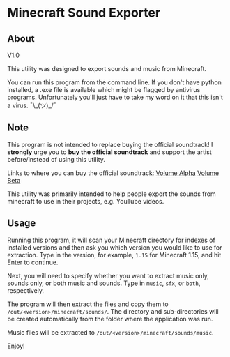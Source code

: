 # Minecraft Sound Exporter

## About
V1.0

This utility was designed to export sounds and music from Minecraft.

You can run this program from the command line. If you don't have python installed, a .exe file is available which might be flagged by antivirus programs. Unfortunately you'll just have to take my word on it that this isn't a virus. ¯\\\_(ツ)_/¯

## Note

This program is not intended to replace buying the official soundtrack! I **strongly** urge you to **buy the official soundtrack** and support the artist before/instead of using this utility.

Links to where you can buy the official soundtrack:
[Volume Alpha](https://c418.bandcamp.com/album/minecraft-volume-alpha)
[Volume Beta](https://c418.bandcamp.com/album/minecraft-volume-beta)

This utility was primarily intended to help people export the sounds from minecraft to use in their projects, e.g. YouTube videos.

## Usage
Running this program, it will scan your Minecraft directory for indexes of installed versions and then ask you which version you would like to use for extraction. Type in the version, for example, `1.15` for Minecraft 1.15, and hit Enter to continue.

Next, you will need to specify whether you want to extract music only, sounds only, or both music and sounds. Type in `music`, `sfx`, or `both`, respectively.

The program will then extract the files and copy them to `/out/<version>/minecraft/sounds/`. The directory and sub-directories will be created automatically from the folder where the application was run.

Music files will be extracted to `/out/<version>/minecraft/sounds/music`.

Enjoy!
